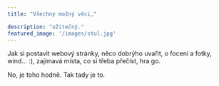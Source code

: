 ```yaml
---
title: "Všechny možný věci,"

description: "užitečný."
featured_image: '/images/stul.jpg'
---
```

Jak si postavit webový stránky, něco dobrýho uvařit, o focení a fotky, wind... :), zajímavá místa, co si třeba přečíst, hra go.

No, je toho hodně. Tak tady je to.

